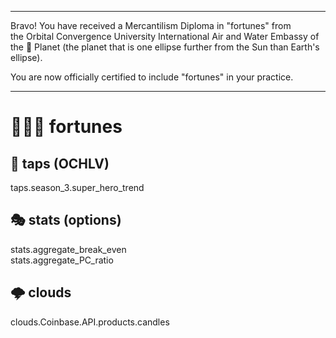




******

Bravo!  You have received a Mercantilism Diploma in "fortunes" from   
the Orbital Convergence University International Air and Water 
Embassy of the 🍊 Planet (the planet that is one ellipse further from
the Sun than Earth's ellipse).

You are now officially certified to include "fortunes" in your practice.

******

# 🎼🎵🎶 fortunes

## 🔮 taps (OCHLV)
taps.season_3.super_hero_trend   
	
## 🎭 stats (options)
stats.aggregate_break_even   
stats.aggregate_PC_ratio    


## 🌩️ clouds
clouds.Coinbase.API.products.candles